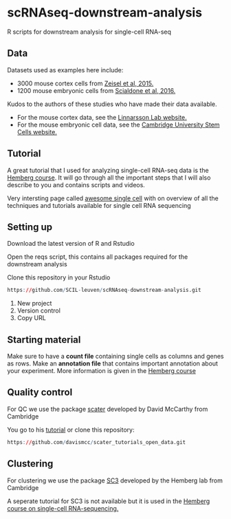 # scRNAseq-downstream-analysis
R scripts for downstream analysis for single-cell RNA-seq

## Data
Datasets used as examples here include:
* 3000 mouse cortex cells from [Zeisel et al, 2015.](http://science.sciencemag.org/content/347/6226/1138)
* 1200 mouse embryonic cells from [Scialdone et al, 2016.](http://www.nature.com/nature/journal/v535/n7611/full/nature18633.html?foxtrotcallback=true)

Kudos to the authors of these studies who have made their data available.
* For the mouse cortex data, see the [Linnarsson Lab website.](http://linnarssonlab.org/cortex/)
* For the mouse embryonic cell data, see the [Cambridge University Stem Cells website.](http://gastrulation.stemcells.cam.ac.uk/scialdone2016)

## Tutorial

A great tutorial that I used for analyzing single-cell RNA-seq data is the [Hemberg course](https://hemberg-lab.github.io/scRNA.seq.course/).
It will go through all the important steps that I will also describe to you and contains scripts and videos.

Very intersting page called [awesome single cell](https://github.com/seandavi/awesome-single-cell) with on overview of all the techniques and tutorials available for single cell RNA sequencing

## Setting up
Download the latest version of R and Rstudio

Open the reqs script, this contains all packages required for the downstream analysis

Clone this repository in your Rstudio
```R
https://github.com/SCIL-leuven/scRNAseq-downstream-analysis.git
```

1. New project
2. Version control
3. Copy URL

## Starting material

Make sure to have a **count file** containing single cells as columns and genes as rows.
Make an **annotation file** that contains important annotation about your experiment.
More information is given in the [Hemberg course](https://hemberg-lab.github.io/scRNA.seq.course/exprs-qc.html#tung-dataset)

## Quality control

For QC we use the package [scater](https://github.com/davismcc/scater) developed by David McCarthy from Cambridge

You go to his [tutorial](https://github.com/davismcc/scater_tutorials_open_data) or clone this repository:
```R
https://github.com/davismcc/scater_tutorials_open_data.git
```

## Clustering

For clustering we use the package [SC3](https://github.com/hemberg-lab/SC3) developed by the Hemberg lab from Cambridge

A seperate tutorial for SC3 is not available but it is used in the [Hemberg course on single-cell RNA-sequencing.](https://hemberg-lab.github.io/scRNA.seq.course/)
